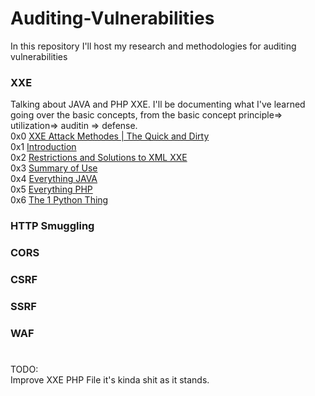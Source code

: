 # Auditing-Vulnerabilities
In this repository I'll host my research and methodologies for auditing vulnerabilities 


### XXE 
Talking about JAVA and PHP XXE. I'll be documenting what I've learned going over the basic concepts, from the basic concept principle=> utilization=> auditin => defense.     
0x0 [XXE Attack Methodes | The Quick and Dirty](https://github.com/OlivierLaflamme/Auditing-Vulnerabilities/blob/master/Auditing_XXE_Vulnerabilities/The_3_XXE.md)   
0x1 [Introduction](https://github.com/OlivierLaflamme/Auditing-Vulnerabilities/blob/master/Auditing_XXE_Vulnerabilities/Introduction.md)   
0x2 [Restrictions and Solutions to XML XXE](https://github.com/OlivierLaflamme/Auditing-Vulnerabilities/blob/master/Auditing_XXE_Vulnerabilities/Restrictions_and_Solutions_XML_XXE.md)     
0x3 [Summary of Use](https://github.com/OlivierLaflamme/Auditing-Vulnerabilities/blob/master/Auditing_XXE_Vulnerabilities/Summary_of_Use.md)    
0x4 [Everything JAVA](https://github.com/OlivierLaflamme/Auditing-Vulnerabilities/tree/master/Auditing_XXE_Vulnerabilities/JAVA)   
0x5 [Everything PHP](https://github.com/OlivierLaflamme/Auditing-Vulnerabilities/tree/master/Auditing_XXE_Vulnerabilities/PHP)   
0x6 [The 1 Python Thing](https://github.com/OlivierLaflamme/Auditing-Vulnerabilities/tree/master/Auditing_XXE_Vulnerabilities/Python)    

### HTTP Smuggling 

### CORS   
### CSRF   
### SSRF   
### WAF 

# 
TODO:    
Improve XXE PHP File it's kinda shit as it stands.   
